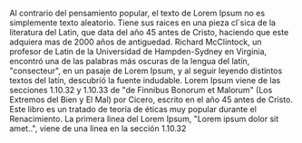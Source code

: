 Al contrario del pensamiento popular, el texto de Lorem Ipsum no es simplemente texto aleatorio. 
Tiene sus raices en una pieza cl´sica de la literatura del Latin, que data del año 45
 antes de Cristo, haciendo que este adquiera mas de 2000 años de antiguedad. Richard McClintock,
  un profesor de Latin de la Universidad de Hampden-Sydney en Virginia, encontró
   una de las palabras más oscuras de la lengua del latín, "consecteur",
    en un pasaje de Lorem Ipsum, y al seguir leyendo distintos textos del latín,
     descubrió la fuente indudable. Lorem Ipsum viene de las secciones 1.10.32
      y 1.10.33 de "de Finnibus Bonorum et Malorum" (Los Extremos del Bien y El Mal)
       por Cicero, escrito en el año 45 antes de Cristo. Este libro es un tratado de teoría de éticas
               muy popular durante el Renacimiento. La primera linea del Lorem Ipsum,
         "Lorem ipsum dolor sit amet..", viene de una linea en la sección 1.10.32